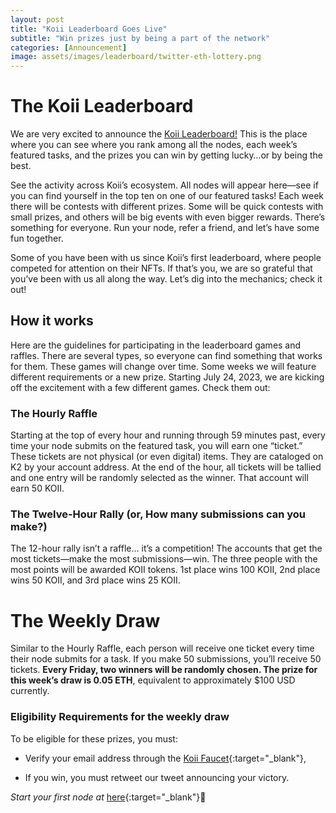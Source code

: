 ```yaml
---
layout: post
title: "Koii Leaderboard Goes Live"
subtitle: "Win prizes just by being a part of the network"
categories: [Announcement]
image: assets/images/leaderboard/twitter-eth-lottery.png
---
```


# The Koii Leaderboard

We are very excited to announce the [Koii Leaderboard!](https://leaderboard.koii.network/) This is the place where you can see where you rank among all the nodes, each week’s featured tasks, and the prizes you can win by getting lucky…or by being the best.

See the activity across Koii’s ecosystem. All nodes will appear here—see if you can find yourself in the top ten on one of our featured tasks! Each week there will be contests with different prizes. Some will be quick contests with small prizes, and others will be big events with even bigger rewards. There’s something for everyone. Run your node, refer a friend, and let’s have some fun together.


Some of you have been with us since Koii’s first leaderboard, where people competed for attention on their NFTs. If that’s you, we are so grateful that you’ve been with us all along the way. Let’s dig into the mechanics; check it out!



## How it works

Here are the guidelines for participating in the leaderboard games and raffles. There are several types, so everyone can find something that works for them. These games will change over time. Some weeks we will feature different requirements or a new prize. Starting July 24, 2023, we are kicking off the excitement with a few different games. Check them out:

### The Hourly Raffle

Starting at the top of every hour and running through 59 minutes past, every time your node submits on the featured task, you will earn one “ticket.” These tickets are not physical (or even digital) items. They are cataloged on K2 by your account address. At the end of the hour, all tickets will be tallied and one entry will be randomly selected as the winner. That account will earn 50 KOII.

### The Twelve-Hour Rally (or, How many submissions can you make?)

The 12-hour rally isn’t a raffle… it’s a competition! The accounts that get the most tickets—make the most submissions—win. The three people with the most points will be awarded KOII tokens. 1st place wins 100 KOII, 2nd place wins 50 KOII, and 3rd place wins 25 KOII.



# The Weekly Draw

Similar to the Hourly Raffle, each person will receive one ticket every time their node submits for a task. If you make 50 submissions, you’ll receive 50 tickets. **Every Friday, two winners will be randomly chosen. The prize for this week’s draw is  0.05 ETH**, equivalent to approximately $100 USD currently.

### Eligibility Requirements for the weekly draw

To be eligible for these prizes, you must:

-   Verify your email address through the [Koii Faucet](https://faucet.koii.network/){:target="\_blank"},

-   If you win, you must retweet our tweet announcing your victory.

*Start your first node at* [here](https://www.koii.network/node?&utm_campaign=node&utm_medium=koii&utm_source=blog){:target="\_blank"}🌟
